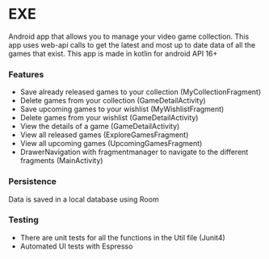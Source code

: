 # EXE
Android app that allows you to manage your video game collection. This app uses web-api calls to get the latest and most up to date data of all the games that exist. This app is made in kotlin for android API 16+

### Features
  - Save already released games to your collection (MyCollectionFragment)
  - Delete games from your collection (GameDetailActivity)
  - Save upcoming games to your wishlist (MyWishlistFragment)
  - Delete games from your wishlist (GameDetailActivity)
  - View the details of a game (GameDetailActivity)
  - View all released games (ExploreGamesFragment)
  - View all upcoming games (UpcomingGamesFragment)
  - DrawerNavigation with fragmentmanager to navigate to the different fragments  (MainActivity)

### Persistence
Data is saved in a local database using Room

### Testing
  - There are unit tests for all the functions in the Util file (Junit4)
  - Automated UI tests with Espresso
